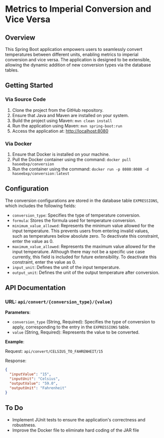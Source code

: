 # Metrics to Imperial Conversion and Vice Versa

## Overview

This Spring Boot application empowers users to seamlessly convert temperatures between different units, enabling metrics to imperial conversion and vice versa. The application is designed to be extensible, allowing the dynamic addition of new conversion types via the database tables.

## Getting Started

### Via Source Code

1. Clone the project from the GitHub repository.
2. Ensure that Java and Maven are installed on your system.
3. Build the project using Maven: `mvn clean install`
4. Run the application using Maven: `mvn spring-boot:run`
5. Access the application at: [http://localhost:8080](http://localhost:8080)

### Via Docker

1. Ensure that Docker is installed on your machine.
2. Pull the Docker container using the command: `docker pull haseebxp/conversion`
3. Run the container using the command: `docker run -p 8080:8080 -d haseebxp/conversion:latest`

## Configuration

The conversion configurations are stored in the database table `EXPRESSIONS`, which includes the following fields:

- `conversion_type`: Specifies the type of temperature conversion.
- `formula`: Stores the formula used for temperature conversion.
- `minimum_value_allowed`: Represents the minimum value allowed for the input temperature. This prevents users from entering invalid values, such as temperatures below absolute zero. To deactivate this constraint, enter the value as 0.
- `maximum_value_allowed`: Represents the maximum value allowed for the input temperature. Although there may not be a specific use case currently, this field is included for future extensibility. To deactivate this constraint, enter the value as 0.
- `input_unit`: Defines the unit of the input temperature.
- `output_unit`: Defines the unit of the output temperature after conversion.

## API Documentation

### URL: `api/convert/{conversion_type}/{value}`

**Parameters**:

- `conversion_type` (String, Required): Specifies the type of conversion to apply, corresponding to the entry in the `EXPRESSIONS` table.
- `value` (String, Required): Represents the value to be converted.

**Example**:

Request: `api/convert/CELSIUS_TO_FAHRENHEIT/15`

Response:
```json
{
  "inputValue": "15",
  "inputUnit": "Celsius",
  "outputValue": "59.0",
  "outputUnit": "Fahrenheit"
}
```

## To Do

- Implement JUnit tests to ensure the application's correctness and robustness.
- Improve the Docker file to eliminate hard coding of the JAR file
